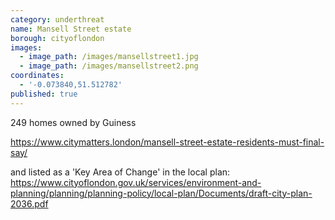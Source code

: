 ```yaml
---
category: underthreat
name: Mansell Street estate
borough: cityoflondon
images:
  - image_path: /images/mansellstreet1.jpg
  - image_path: /images/mansellstreet2.png
coordinates:
  - '-0.073840,51.512782'
published: true
---
```

249 homes
owned by Guiness

https://www.citymatters.london/mansell-street-estate-residents-must-final-say/

and listed as a 'Key Area of Change' in the local plan: https://www.cityoflondon.gov.uk/services/environment-and-planning/planning/planning-policy/local-plan/Documents/draft-city-plan-2036.pdf
